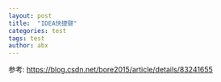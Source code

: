 ```yaml
---
layout: post
title:  "IDEA快捷键"
categories: test
tags: test
author: abx
---
```

参考:
  https://blog.csdn.net/bore2015/article/details/83241655
